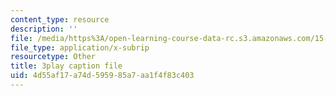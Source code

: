 ```yaml
---
content_type: resource
description: ''
file: /media/https%3A/open-learning-course-data-rc.s3.amazonaws.com/15-071-the-analytics-edge-spring-2017/4d55af17a74d595985a7aa1f4f83c403_R250-aMpyAo.vtt
file_type: application/x-subrip
resourcetype: Other
title: 3play caption file
uid: 4d55af17-a74d-5959-85a7-aa1f4f83c403
---
```

